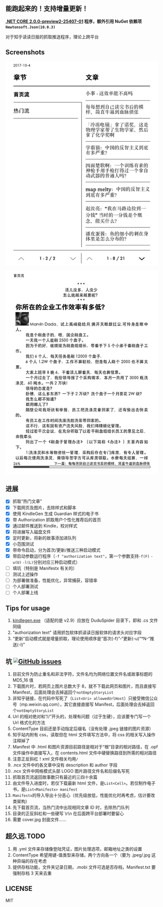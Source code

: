 ﻿能跑起来的！支持增量更新！
---
**[.NET CORE 2.0.0-preview2-25407-01](https://github.com/dotnet/core/blob/master/release-notes/download-archives/2.0.0-preview2-download.md) 程序，额外引用 NuGet 依赖项```Newtonsoft.Json(10.0.3)```**

对于知乎读读日报的抓取推送程序，理论上跨平台

## Screenshots

![TOC-Screenshot@Kindle](https://raw.githubusercontent.com/ludoux/DuduSpider/master/Pic/TOC-Screenshot@Kindle.png)

![Article Screenshot@Kindle](https://raw.githubusercontent.com/ludoux/DuduSpider/master/Pic/Article-Screenshot@Kindle.png)

## 进展

- [x] 抓取“热门文章”
- [x] 下载网页及图片，去除样式和脚本
- [x] 使用 KindleGen 生成 Guardian 样式的电子书
- [x] 带 Authorization 抓取用户个性化推荐后的首页
- [x] 通过邮件推送到 Kindle，校对样式
- [x] 将进展写入磁盘文件
- [x] 定时更新，将新的故事添加进队列
- [x] 小范围测试
- [x] 带命令启动，分为首次/更新/推送三种启动模式
- [x] 带启动参数运行程序（```-f "authorization text"```，第一个参数支持```-f(F)``` ```-u(U)``` ```-l(L)```分别对应三种启动模式）
- [ ] 填坑（特别是 Manifestx 有关的）
- [ ] 测试上述操作
- [ ] 为部署做准备，性能优化，异常捕获，容错率
- [ ] 个人部署测试
- [ ] 个人部署上线

## Tips for usage

1. [kindlegen.exe](https://www.amazon.com/gp/feature.html?docId=1000765211) （适配的是 v2.9）应放在 DuduSpider 目录下，即和 .cs 文件同级
2. "authorization text" 请用抓包软体抓读读日报软体的请求头对应字段
3. “更新”启动模式就是增量抓取，理论使用顺序是“首次(-f)”-“更新(-u)”*N-“推送(-l)”

## 坑 [![GitHub issues](https://img.shields.io/github/issues/ludoux/DuduSpider.svg)](https://github.com/ludoux/DuduSpider/issues)

1. 目前文件为防止重名和非法字符，文件名均为网络位置文件名或故事标题的 MD5_16 值
2. 下载图片时，若网页上图片总数大于 8，就不下载此网页和图片，而且直接写 Manifest，后面处理会去掉返回个```notEmptyStoryList```
3. 非知乎链接，在代码中写死了（```List<Uri> allowedUrlHost```）只接受微信公众号（mp.weixin.qq.com），其它直接直接写 Manifest，后面处理会去掉返回个```notEmptyStoryList```
4. Url 的相对绝对和“//”开头的，处理有问题（过于生硬），应该要专门写一个 Url 格式化的方法
5. ContentType 目前还是手动指定后缀名（没有处理 .jpeg 链接的图片资源）
6. 知乎站内附有 css，读取但在 html 文件填写方法中，将 css 的相关写入操作注释掉了
7. Manifest 中 .html 和图片资源目前路径是相对于“根”目录的相对路径，在 .opf 文件操作中直接写入，在 contents.html 文件中硬替换路径到所需的相对路径
8. 注意正反斜杠！xml 文件相关均用```/```
9. .ncx 文件中的各文章中没有 description 和 author 字段
10. .ncx 文件中网格模式头部 LOGO 图片路径文件名和后缀名写死
11. 抓取首页流返回故事数只有最近的三四十余篇
12. 由文件导入进度时，若仅下载最新 html 文件，是```List<Cell>```。若仅制作电子书，是```List<Manifestx> manifest```
13. ```Manifestx```的导入导出十分恶心（优先级放低，性能优化时再考虑，估计要改类架构）
14. 先下载首页流，当热门流中出现相同文章 ID 时，去除热门队列
15. 目录的正反斜杠和一些硬写 \r\n 在后面跨平台部署时要留心
16. 需要 cover.jpg 封面文件……

## 超久远.TODO

1. 用 .yml 文件来存储像登陆凭证，图片处理选项，邮箱地址之类的设置
2. ContentType 希望用键-值类型来存储，两个方向各一个（要为 .jpeg/.jpg 这种异端的存在考虑
3. 提供存档功能，文件夹记录日期，.mobi 文件可选是否存档，Manifest.txt 要强制存档 3 天来去重

## LICENSE

MIT